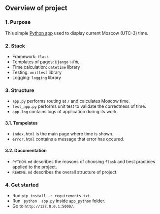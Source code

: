 ## Overview of project

### 1. Purpose

This simple [Python app](/app_python/)  used to display current Moscow (UTC-3) time.

### 2. Stack
- Framework: ``flask``
- Templates of pages: ``Django HTML``
- Time calculation: ``datetime`` library
- Testing: ``unittest`` library
- Logging: ``logging`` library


### 3. Structure

- ``app.py`` performs routing at ``/`` and calculates Moscow time.
- ``test_app.py`` performs unit test to validate the correctness of time.
- ``app.log`` contains logs of application during its work.

#### 3.1. Tempelates
-  ``index.html`` is the main page where time is shown.
-  ``error.html`` contains a message that error has occured.

#### 3.2. Documentation
- ``PYTHON.md`` describes the reasons of choosing ``flask`` and best practices applied to the project.
- ``README.md`` describes the overall structure of project.


### 4. Get started
- Run ``pip install -r requirements.txt``.
- Run `` python  app.py`` inside ``app_python`` folder.
- Go to ``http://127.0.0.1:5000/``.

          